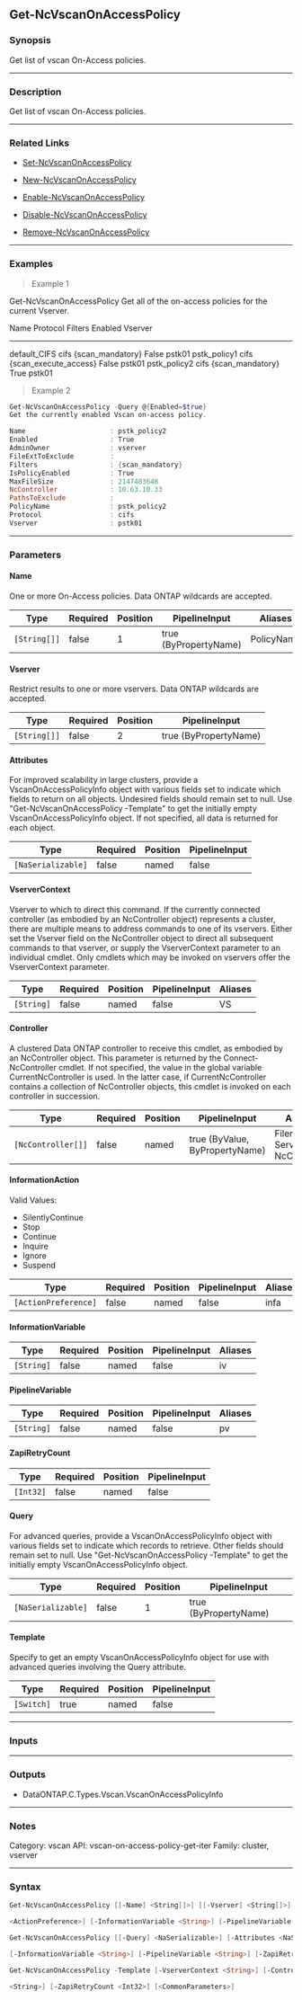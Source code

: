 Get-NcVscanOnAccessPolicy
-------------------------

### Synopsis
Get list of vscan On-Access policies.

---

### Description

Get list of vscan On-Access policies.

---

### Related Links
* [Set-NcVscanOnAccessPolicy](Set-NcVscanOnAccessPolicy)

* [New-NcVscanOnAccessPolicy](New-NcVscanOnAccessPolicy)

* [Enable-NcVscanOnAccessPolicy](Enable-NcVscanOnAccessPolicy)

* [Disable-NcVscanOnAccessPolicy](Disable-NcVscanOnAccessPolicy)

* [Remove-NcVscanOnAccessPolicy](Remove-NcVscanOnAccessPolicy)

---

### Examples
> Example 1

Get-NcVscanOnAccessPolicy
Get all of the on-access policies for the current Vserver.

Name                      Protocol   Filters                         Enabled   Vserver
----                      --------   -------                         -------   -------
default_CIFS              cifs       {scan_mandatory}                 False    pstk01
pstk_policy1              cifs       {scan_execute_access}            False    pstk01
pstk_policy2              cifs       {scan_mandatory}                  True    pstk01

> Example 2

```PowerShell
Get-NcVscanOnAccessPolicy -Query @{Enabled=$true}
Get the currently enabled Vscan on-access policy.

Name                     : pstk_policy2
Enabled                  : True
AdminOwner               : vserver
FileExtToExclude         :
Filters                  : {scan_mandatory}
IsPolicyEnabled          : True
MaxFileSize              : 2147483648
NcController             : 10.63.10.33
PathsToExclude           :
PolicyName               : pstk_policy2
Protocol                 : cifs
Vserver                  : pstk01

```

---

### Parameters
#### **Name**
One or more On-Access policies.  Data ONTAP wildcards are accepted.

|Type        |Required|Position|PipelineInput        |Aliases   |
|------------|--------|--------|---------------------|----------|
|`[String[]]`|false   |1       |true (ByPropertyName)|PolicyName|

#### **Vserver**
Restrict results to one or more vservers.  Data ONTAP wildcards are accepted.

|Type        |Required|Position|PipelineInput        |
|------------|--------|--------|---------------------|
|`[String[]]`|false   |2       |true (ByPropertyName)|

#### **Attributes**
For improved scalability in large clusters, provide a VscanOnAccessPolicyInfo object with various fields set to indicate which fields to return on all objects.  Undesired fields should remain set to null.  Use "Get-NcVscanOnAccessPolicy -Template" to get the initially empty VscanOnAccessPolicyInfo object.  If not specified, all data is returned for each object.

|Type              |Required|Position|PipelineInput|
|------------------|--------|--------|-------------|
|`[NaSerializable]`|false   |named   |false        |

#### **VserverContext**
Vserver to which to direct this command.  If the currently connected controller (as embodied by an NcController object) represents a cluster, there are multiple means to address commands to one of its vservers.  Either set the Vserver field on the NcController object to direct all subsequent commands to that vserver, or supply the VserverContext parameter to an individual cmdlet.  Only cmdlets which may be invoked on vservers offer the VserverContext parameter.

|Type      |Required|Position|PipelineInput|Aliases|
|----------|--------|--------|-------------|-------|
|`[String]`|false   |named   |false        |VS     |

#### **Controller**
A clustered Data ONTAP controller to receive this cmdlet, as embodied by an NcController object.  This parameter is returned by the Connect-NcController cmdlet.  If not specified, the value in the global variable CurrentNcController is used.  In the latter case, if CurrentNcController contains a collection of NcController objects, this cmdlet is invoked on each controller in succession.

|Type              |Required|Position|PipelineInput                 |Aliases                          |
|------------------|--------|--------|------------------------------|---------------------------------|
|`[NcController[]]`|false   |named   |true (ByValue, ByPropertyName)|Filer<br/>Server<br/>NcController|

#### **InformationAction**

Valid Values:

* SilentlyContinue
* Stop
* Continue
* Inquire
* Ignore
* Suspend

|Type                |Required|Position|PipelineInput|Aliases|
|--------------------|--------|--------|-------------|-------|
|`[ActionPreference]`|false   |named   |false        |infa   |

#### **InformationVariable**

|Type      |Required|Position|PipelineInput|Aliases|
|----------|--------|--------|-------------|-------|
|`[String]`|false   |named   |false        |iv     |

#### **PipelineVariable**

|Type      |Required|Position|PipelineInput|Aliases|
|----------|--------|--------|-------------|-------|
|`[String]`|false   |named   |false        |pv     |

#### **ZapiRetryCount**

|Type     |Required|Position|PipelineInput|
|---------|--------|--------|-------------|
|`[Int32]`|false   |named   |false        |

#### **Query**
For advanced queries, provide a VscanOnAccessPolicyInfo object with various fields set to indicate which records to retrieve.  Other fields should remain set to null.  Use "Get-NcVscanOnAccessPolicy -Template" to get the initially empty VscanOnAccessPolicyInfo object.

|Type              |Required|Position|PipelineInput        |
|------------------|--------|--------|---------------------|
|`[NaSerializable]`|false   |1       |true (ByPropertyName)|

#### **Template**
Specify to get an empty VscanOnAccessPolicyInfo object for use with advanced queries involving the Query attribute.

|Type      |Required|Position|PipelineInput|
|----------|--------|--------|-------------|
|`[Switch]`|true    |named   |false        |

---

### Inputs

---

### Outputs
* DataONTAP.C.Types.Vscan.VscanOnAccessPolicyInfo

---

### Notes
Category: vscan
API: vscan-on-access-policy-get-iter
Family: cluster, vserver

---

### Syntax
```PowerShell
Get-NcVscanOnAccessPolicy [[-Name] <String[]>] [[-Vserver] <String[]>] [-Attributes <NaSerializable>] [-VserverContext <String>] [-Controller <NcController[]>] [-InformationAction 
```
```PowerShell
<ActionPreference>] [-InformationVariable <String>] [-PipelineVariable <String>] [-ZapiRetryCount <Int32>] [<CommonParameters>]
```
```PowerShell
Get-NcVscanOnAccessPolicy [[-Query] <NaSerializable>] [-Attributes <NaSerializable>] [-VserverContext <String>] [-Controller <NcController[]>] [-InformationAction <ActionPreference>] 
```
```PowerShell
[-InformationVariable <String>] [-PipelineVariable <String>] [-ZapiRetryCount <Int32>] [<CommonParameters>]
```
```PowerShell
Get-NcVscanOnAccessPolicy -Template [-VserverContext <String>] [-Controller <NcController[]>] [-InformationAction <ActionPreference>] [-InformationVariable <String>] [-PipelineVariable 
```
```PowerShell
<String>] [-ZapiRetryCount <Int32>] [<CommonParameters>]
```
